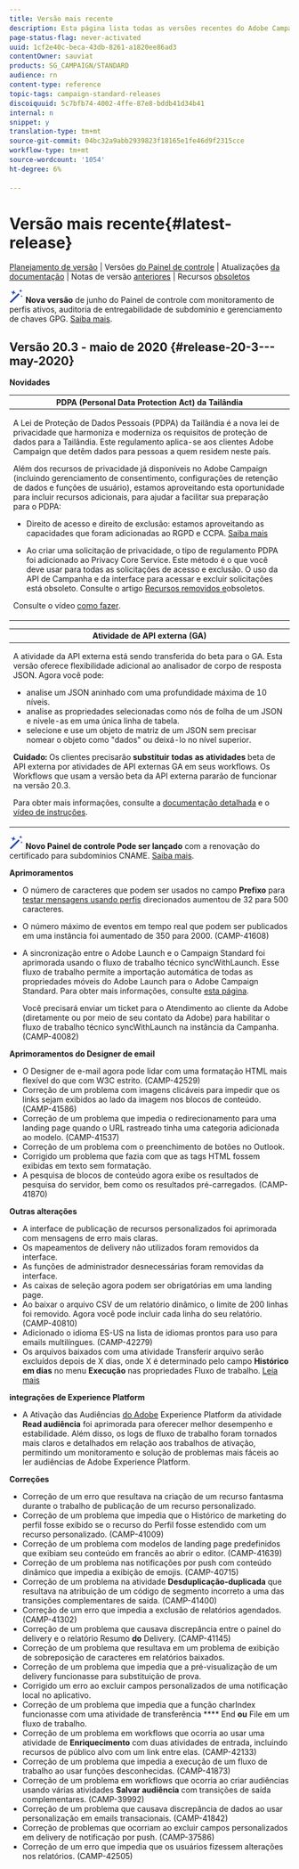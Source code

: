 ```yaml
---
title: Versão mais recente
description: Esta página lista todas as versões recentes do Adobe Campaign Standard.
page-status-flag: never-activated
uuid: 1cf2e40c-beca-43db-8261-a1820ee86ad3
contentOwner: sauviat
products: SG_CAMPAIGN/STANDARD
audience: rn
content-type: reference
topic-tags: campaign-standard-releases
discoiquuid: 5c7bfb74-4002-4ffe-87e8-bddb41d34b41
internal: n
snippet: y
translation-type: tm+mt
source-git-commit: 04bc32a9abb2939823f18165e1fe46d9f2315cce
workflow-type: tm+mt
source-wordcount: '1054'
ht-degree: 6%

---
```



# Versão mais recente{#latest-release}

[Planejamento de versão](../../rn/using/release-planning.md) | Versões [do Painel de controle](https://docs.adobe.com/content/help/pt-BR/control-panel/using/release-notes.html) | Atualizações [da documentação](../../rn/using/documentation-updates.md) | Notas de versão [anteriores](../../rn/using/release-notes-2020.md) | Recursos [obsoletos](../../rn/using/deprecated-features.md)

![](assets/do-not-localize/cp-icon.png) **Nova versão** de junho do Painel de controle com monitoramento de perfis ativos, auditoria de entregabilidade de subdomínio e gerenciamento de chaves GPG. [Saiba mais](https://docs.adobe.com/content/help/pt-BR/control-panel/using/release-notes.html).

## Versão 20.3 - maio de 2020 {#release-20-3---may-2020}

**Novidades**

<table> 
<thead> 
<tr> 
<th> <strong>PDPA (Personal Data Protection Act) da Tailândia</strong><br /> </th> 
</tr> 
</thead> 
<tbody> 
<tr> 
<td> <p>A Lei de Proteção de Dados Pessoais (PDPA) da Tailândia é a nova lei de privacidade que harmoniza e moderniza os requisitos de proteção de dados para a Tailândia. Este regulamento aplica-se aos clientes Adobe Campaign que detêm dados para pessoas a quem residem neste país.</p>
<p>Além dos recursos de privacidade já disponíveis no Adobe Campaign (incluindo gerenciamento de consentimento, configurações de retenção de dados e funções de usuário), estamos aproveitando esta oportunidade para incluir recursos adicionais, para ajudar a facilitar sua preparação para o PDPA:</p>
<ul>
<li>Direito de acesso e direito de exclusão: estamos aproveitando as capacidades que foram adicionadas ao RGPD e CCPA. <a href="https://helpx.adobe.com/content/help/en/campaign/kb/acs-privacy.html#righttoaccess">Saiba mais</a> </li>
<li><p>Ao criar uma solicitação de privacidade, o tipo de regulamento PDPA foi adicionado ao Privacy Core Service. Este método é o que você deve usar para todas as solicitações de acesso e exclusão. O uso da API de Campanha e da interface para acessar e excluir solicitações está obsoleto.  Consulte o artigo <a href="../../rn/using/deprecated-features.md">Recursos removidos e</a>obsoletos.</p></li>
</ul>
<p>Consulte o vídeo <a href="https://docs.adobe.com/content/help/en/campaign-learn/campaign-standard-tutorials/privacy/privacy-overview.html">como fazer</a>.</p>
</td> 
</tr> 
</tbody> 
</table>

<table> 
<thead> 
<tr> 
<th> <strong>Atividade de API externa (GA)</strong><br /> </th> 
</tr> 
</thead> 
<tbody> 
<tr> 
  <td> <p>A atividade da API <strong></strong> externa está sendo transferida do beta para o GA. Esta versão oferece flexibilidade adicional ao analisador de corpo de resposta JSON. Agora você pode:</p>
<ul>
<li>analise um JSON aninhado com uma profundidade máxima de 10 níveis. </li>
<li>analise as propriedades selecionadas como nós de folha de um JSON e nivele-as em uma única linha de tabela.</li>
<li>selecione e use um objeto de matriz de um JSON sem precisar nomear o objeto como "dados" ou deixá-lo no nível superior.</li>
</ul>
<p><strong>Cuidado:</strong> Os clientes precisarão <strong>substituir todas as atividades</strong> beta de API externa por atividades de API externas GA em seus workflows.  Os Workflows que usam a versão beta da API externa pararão de funcionar na versão 20.3.</p>
<p>Para obter mais informações, consulte a <a href="../../automating/using/external-api.md">documentação detalhada</a> e o <a href="https://docs.adobe.com/content/help/en/campaign-learn/campaign-standard-tutorials/managing-processes-and-data/data-management-activities/external-api-activity.html">vídeo de instruções</a>.</p>
</td> 
</tr> 
</tbody> 
</table>

![](assets/do-not-localize/cp-icon.png) **Novo Painel de controle Pode ser lançado** com a renovação do certificado para subdomínios CNAME. [Saiba mais](https://docs.adobe.com/content/help/pt-BR/control-panel/using/release-notes.html).

**Aprimoramentos**

* O número de caracteres que podem ser usados no campo **Prefixo** para [testar mensagens usando perfis](../../sending/using/testing-messages-using-target.md) direcionados aumentou de 32 para 500 caracteres.
* O número máximo de eventos em tempo real que podem ser publicados em uma instância foi aumentado de 350 para 2000. (CAMP-41608)
* A sincronização entre o Adobe Launch e o Campaign Standard foi aprimorada usando o fluxo de trabalho técnico syncWithLaunch. Esse fluxo de trabalho permite a importação automática de todas as propriedades móveis do Adobe Launch para o Adobe Campaign Standard. Para obter mais informações, consulte [esta página](../../administration/using/technical-workflows.md).

   Você precisará enviar um ticket para o Atendimento ao cliente da Adobe (diretamente ou por meio de seu contato da Adobe) para habilitar o fluxo de trabalho técnico syncWithLaunch na instância da Campanha. (CAMP-40082)

**Aprimoramentos do Designer de email**

* O Designer de e-mail agora pode lidar com uma formatação HTML mais flexível do que com W3C estrito. (CAMP-42529)
* Correção de um problema com imagens [](../../designing/using/links.md#inserting-a-link) clicáveis para impedir que os links sejam exibidos ao lado da imagem nos blocos de conteúdo. (CAMP-41586)
* Correção de um problema que impedia o redirecionamento para uma landing page quando o URL [](../../designing/using/links.md#about-tracked-urls) rastreado tinha uma categoria adicionada ao modelo. (CAMP-41537)
* Correção de um problema com o preenchimento de botões no Outlook.
* Corrigido um problema que fazia com que as tags HTML fossem exibidas em texto sem formatação.
* A pesquisa de blocos de conteúdo agora exibe os resultados de pesquisa do servidor, bem como os resultados pré-carregados. (CAMP-41870)

**Outras alterações**

* A interface de publicação de recursos personalizados foi aprimorada com mensagens de erro mais claras.
* Os mapeamentos de delivery não utilizados foram removidos da interface.
* As funções de administrador desnecessárias foram removidas da interface.
* As caixas de seleção agora podem ser obrigatórias em uma landing page.
* Ao baixar o arquivo CSV de um relatório dinâmico, o limite de 200 linhas foi removido. Agora você pode incluir cada linha do seu relatório. (CAMP-40810)
* Adicionado o idioma ES-US na lista de idiomas prontos para uso para emails multilíngues. (CAMP-42279)
* Os arquivos baixados com uma atividade Transferir arquivo serão excluídos depois de X dias, onde X é determinado pelo campo **Histórico em dias** no menu **Execução** nas propriedades Fluxo de trabalho. [Leia mais](../../automating/using/managing-execution-options.md)

**integrações de Experience Platform**

* A Ativação das Audiências [do Adobe](../../automating/using/aep-targeting-audiences.md) Experience Platform da atividade **Read audiência** foi aprimorada para oferecer melhor desempenho e estabilidade. Além disso, os logs de fluxo de trabalho foram tornados mais claros e detalhados em relação aos trabalhos de ativação, permitindo um monitoramento e solução de problemas mais fáceis ao ler audiências de Adobe Experience Platform.

**Correções**

* Correção de um erro que resultava na criação de um recurso fantasma durante o trabalho de publicação de um recurso personalizado.
* Correção de um problema que impedia que o Histórico de marketing do perfil fosse exibido se o recurso do Perfil fosse estendido com um recurso personalizado. (CAMP-41009)
* Correção de um problema com modelos de landing page predefinidos que exibiam seu conteúdo em francês ao abrir o editor. (CAMP-41639)
* Correção de um problema nas notificações por push com conteúdo dinâmico que impedia a exibição de emojis. (CAMP-40715)
* Correção de um problema na atividade **Desduplicação-duplicada** que resultava na atribuição de um código de segmento incorreto a uma das transições complementares de saída. (CAMP-41400)
* Correção de um erro que impedia a exclusão de relatórios agendados. (CAMP-41302)
* Correção de um problema que causava discrepância entre o painel do delivery e o relatório Resumo **do** Delivery. (CAMP-41145)
* Correção de um problema que resultava em um problema de exibição de sobreposição de caracteres em relatórios baixados.
* Correção de um problema que impedia que a pré-visualização de um delivery funcionasse para substituição de prova.
* Corrigido um erro ao excluir campos personalizados de uma notificação local no aplicativo.
* Correção de um problema que impedia que a função charIndex funcionasse com uma atividade de transferência **** End **ou** File em um fluxo de trabalho.
* Correção de um problema em workflows que ocorria ao usar uma atividade de **Enriquecimento** com duas atividades de entrada, incluindo recursos de público alvo com um link entre elas. (CAMP-42133)
* Correção de um problema que impedia a execução de um fluxo de trabalho ao usar funções desconhecidas. (CAMP-41873)
* Correção de um problema em workflows que ocorria ao criar audiências usando várias atividades **Salvar audiência** com transições de saída complementares. (CAMP-39992)
* Correção de um problema que causava discrepância de dados ao usar personalização em emails transacionais. (CAMP-41842)
* Correção de problemas que ocorriam ao excluir campos personalizados em delivery de notificação por push. (CAMP-37586)
* Correção de um erro que impedia que os usuários fizessem alterações nos relatórios. (CAMP-42505)
